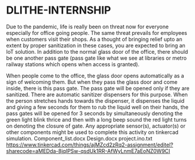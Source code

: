 # DLITHE-INTERNSHIP
Due to the pandemic, life is really been on threat now for everyone especially for office going people. The same threat prevails for employees when customers visit their shops. As a thought of bringing relief upto an extent by proper sanitization in these cases, you are expected to bring an IoT solution. In addition to the normal glass door of the office, there should be one another pass gate (pass gate like what we see at libraries or metro railway stations which opens when access is granted).

When people come to the office, the glass door opens automatically as a sign of welcoming them. But when they pass the glass door and come inside, there is this pass gate. The pass gate will be opened only if they are sanitized. There are automatic sanitizer dispensers for this purpose. When the person stretches hands towards the dispenser, it dispenses the liquid and giving a few seconds for them to rub the liquid well on their hands, the pass gates will be opened for 3 seconds by simultaneously denoting the green light blink thrice and then with a long beep sound the red light turns on denoting the closure of gate. Any appropriate sensor(s), actuator(s) or other components might be used to complete this activity on tinkercad simulation.
Component_list.docx
Design.docx
project.ino.txt
https://www.tinkercad.com/things/ajMZcd2zRq2-assignment/editel?sharecode=aMEDda-8jqIPSw-qsdUk1RR-AfWyLnmE7aEoNZ0W9CI
